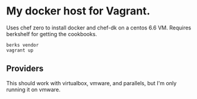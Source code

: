 # My docker host for Vagrant.

Uses chef zero to install docker and chef-dk on a centos 6.6 VM. Requires berkshelf for getting the cookbooks.


````
berks vendor
vagrant up
````

## Providers

This should work with virtualbox, vmware, and parallels, but I'm only running it on vmware.
